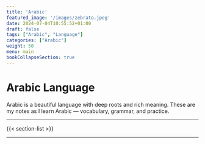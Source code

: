 ```yaml
---
title: 'Arabic'
featured_image: '/images/zebrato.jpeg'
date: 2024-07-04T10:55:52+01:00
draft: false
tags: ["Arabic", "Language"]
categories: ["Arabic"]
weight: 50
menu: main
bookCollapseSection: true
---
```


# Arabic Language

Arabic is a beautiful language with deep roots and rich meaning.
These are my notes as I learn Arabic — vocabulary, grammar, and practice.

---

{{< section-list >}}

---
